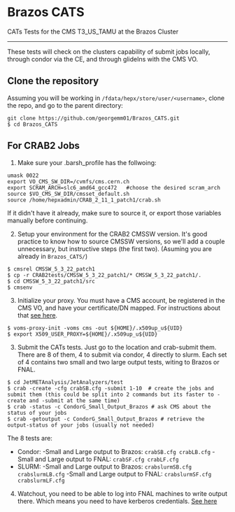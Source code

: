 # Brazos CATS
CATs Tests for the CMS T3_US_TAMU at the Brazos Cluster
___

These tests will check on the clusters capability of submit jobs locally, through condor via the CE, and through glideIns with the CMS VO.


##  Clone the repository

Assuming you will be working in `/fdata/hepx/store/user/<username>`, clone the repo, and go to the parent directory:
```
git clone https://github.com/georgemm01/Brazos_CATS.git
$ cd Brazos_CATS
```


## For CRAB2 Jobs

1. Make sure your .barsh_profile has the follwoing:
```
umask 0022
export VO_CMS_SW_DIR=/cvmfs/cms.cern.ch
export SCRAM_ARCH=slc6_amd64_gcc472   #choose the desired scram_arch
source $VO_CMS_SW_DIR/cmsset_default.sh
source /home/hepxadmin/CRAB_2_11_1_patch1/crab.sh
```

If it didn't have it already, make sure to source it, or export those variables manually before continuing. 

2. Setup your environment for the CRAB2 CMSSW version. It's good practice to know how to source CMSSW versions, so we'll add a couple unnecessary, but instructive steps (the first two). (Asuming you are already in `Brazos_CATS/`)
```
$ cmsrel CMSSW_5_3_22_patch1
$ cp -r CRAB2tests/CMSSW_5_3_22_patch1/* CMSSW_5_3_22_patch1/.
$ cd CMSSW_5_3_22_patch1/src
$ cmsenv
```

3. Initialize your proxy. You must have a CMS account, be registered in the CMS VO, and have your certificate/DN mapped. For instructions about that [see here](http://mitchcomp.physics.tamu.edu/tier3/newuser/new_user.php#sec2). 
```
$ voms-proxy-init -voms cms -out ${HOME}/.x509up_u${UID} 
$ export X509_USER_PROXY=${HOME}/.x509up_u${UID} 
```

3. Submit the CATs tests. Just go to the location and crab-submit them. There are 8 of them, 4 to submit via condor, 4 directly to slurm. Each set of 4 contains two small and two large output tests, witing to Brazos or FNAL. 
```
$ cd JetMETAnalysis/JetAnalyzers/test 
$ crab -create -cfg crabSB.cfg -submit 1-10  # create the jobs and submit them (this could be split into 2 commands but its faster to -create and -submit at the same time) 
$ crab -status -c CondorG_Small_Output_Brazos # ask CMS about the status of your jobs
$ crab -getoutput -c CondorG_Small_Output_Brazos # retrieve the output-status of your jobs (usually not needed)
```

The 8 tests are: 
- Condor: 
    -Small and Large output to Brazos: `crabSB.cfg crabLB.cfg`
    -Small and Large output to FNAL: `crabSF.cfg crabLF.cfg`
- SLURM:
    -Small and Large output to Brazos: `crabslurmSB.cfg crabslurmLB.cfg`
    -Small and Large output to FNAL: `crabslurmSF.cfg crabslurmLF.cfg`
    
4. Watchout, you need to be able to log into FNAL machines to write output there. Which means you need to have kerberos credentials. [See here](http://mitchcomp.physics.tamu.edu/tier3/newuser/new_user.php#sec7)



